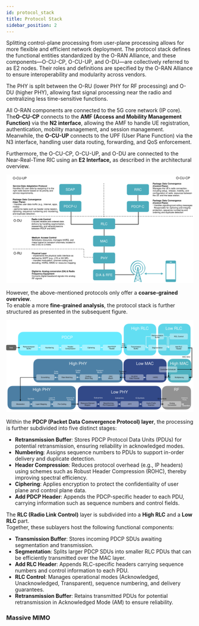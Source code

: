 ```yaml
---
id: protocol_stack
title: Protocol Stack
sidebar_position: 2
---
```


Splitting control-plane processing from user-plane processing allows for more flexible and efficient network deployment. The protocol stack defines the functional entities standardized by the O-RAN Alliance, and these components—O-CU-CP, O-CU-UP, and O-DU—are collectively referred to as E2 nodes. Their roles and definitions are specified by the O-RAN Alliance to ensure interoperability and modularity across vendors.

The PHY is split between the O-RU (lower PHY for RF processing) and O-DU (higher PHY), allowing fast signal processing near the radio and centralizing less time-sensitive functions.

All O-RAN components are connected to the 5G core network (IP core). The**O-CU-CP** connects to the **AMF (Access and Mobility Management Function)** via the **N2 interface**, allowing the AMF to handle UE registration, authentication, mobility management, and session management.
Meanwhile, the **O-CU-UP** connects to the UPF (User Plane Function) via the N3 interface, handling user data routing, forwarding, and QoS enforcement.

Furthermore, the O-CU-CP, O-CU-UP, and O-DU are connected to the Near-Real-Time RIC using an **E2 Interface,** as described in the architectural overview.

![image_overview](/img/oran_protocol_stack.svg)


However, the above-mentioned protocols only offer a **coarse-grained overview**.  
To enable a more **fine-grained analysis**, the protocol stack is further structured as presented in the subsequent figure.


![image_overview](/img/protocol_detail.svg)

Within the **PDCP (Packet Data Convergence Protocol) layer**, the processing is further subdivided into five distinct stages:

- **Retransmission Buffer**: Stores PDCP Protocol Data Units (PDUs) for potential retransmission, ensuring reliability in acknowledged modes.  
- **Numbering**: Assigns sequence numbers to PDUs to support in-order delivery and duplicate detection.  
- **Header Compression**: Reduces protocol overhead (e.g., IP headers) using schemes such as Robust Header Compression (ROHC), thereby improving spectral efficiency.  
- **Ciphering**: Applies encryption to protect the confidentiality of user plane and control plane data.  
- **Add PDCP Header**: Appends the PDCP-specific header to each PDU, carrying information such as sequence numbers and control fields.

The **RLC (Radio Link Control)** layer is subdivided into a **High RLC** and a **Low RLC** part.  
Together, these sublayers host the following functional components:

- **Transmission Buffer**: Stores incoming PDCP SDUs awaiting segmentation and transmission.  
- **Segmentation**: Splits larger PDCP SDUs into smaller RLC PDUs that can be efficiently transmitted over the MAC layer.  
- **Add RLC Header**: Appends RLC-specific headers carrying sequence numbers and control information to each PDU.  
- **RLC Control**: Manages operational modes (Acknowledged, Unacknowledged, Transparent), sequence numbering, and delivery guarantees.  
- **Retransmission Buffer**: Retains transmitted PDUs for potential retransmission in Acknowledged Mode (AM) to ensure reliability.


### Massive MIMO
